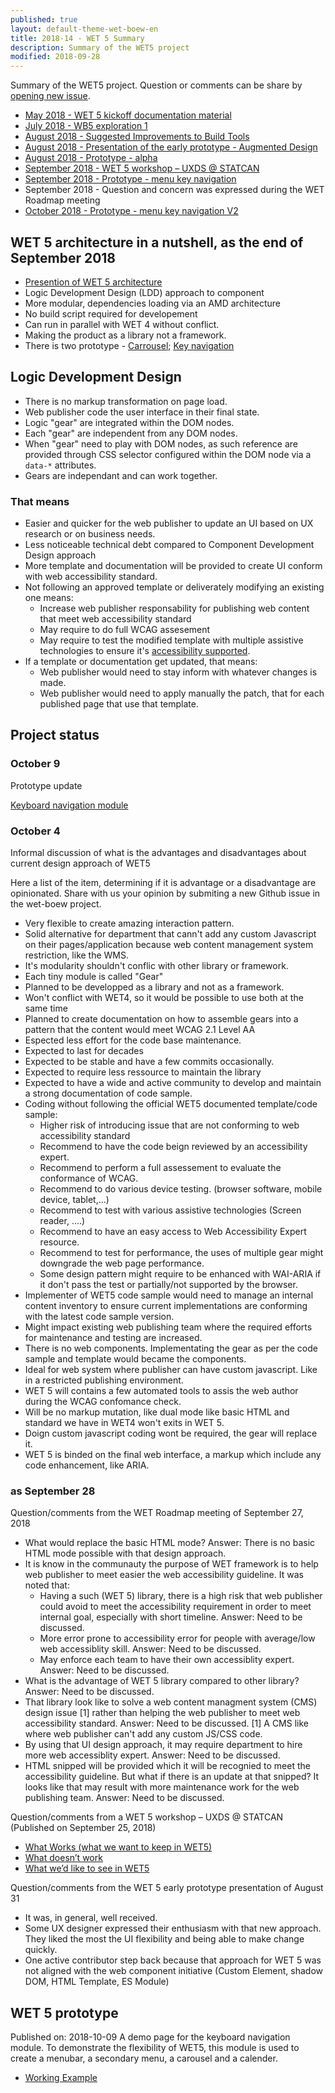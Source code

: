 ```yaml
---
published: true
layout: default-theme-wet-boew-en
title: 2018-14 - WET 5 Summary
description: Summary of the WET5 project
modified: 2018-09-28
---
```


Summary of the WET5 project. Question or comments can be share by [opening new issue](https://github.com/wet-boew/wet-boew/issues/new).

* [May 2018 - WET 5 kickoff documentation material](2018-3-wet5-kickoff.html)
* [July 2018 - WB5 exploration 1](2018-6-wb5-exploration-1.html)
* [August 2018 - Suggested Improvements to Build Tools](2018-9-grunt.html)
* [August 2018 - Presentation of the early prototype - Augmented Design](2018-11-wet5-augmented-design-presentation.html)
* [August 2018 - Prototype - alpha](2018-assets/2018-11-prototype/stacks/docs/index.html)
* [September 2018 - WET 5 workshop – UXDS @ STATCAN](2018-13-wet5-workshop-statcan.html)
* [September 2018 - Prototype - menu key navigation](2018-assets/2018-11-prototype/stacks/docs/nav-demo.html)
* September 2018 - Question and concern was expressed during the WET Roadmap meeting
* [October 2018 - Prototype - menu key navigation V2](2018-assets/2018-11-prototype/stacks/docs/nav-demo-v2.html)

## WET 5 architecture in a nutshell, as the end of September 2018

* [Presention of WET 5 architecture](2018-11-wet5-augmented-design-presentation.html)
* Logic Development Design (LDD) approach to component
* More modular, dependencies loading via an AMD architecture
* No build script required for developement
* Can run in parallel with WET 4 without conflict.
* Making the product as a library not a framework.
* There is two prototype - [Carrousel](2018-assets/2018-11-prototype/stacks/docs/index.html); [Key navigation](2018-assets/2018-11-prototype/stacks/docs/nav-demo.html)

## Logic Development Design

* There is no markup transformation on page load.
* Web publisher code the user interface in their final state.
* Logic "gear" are integrated within the DOM nodes.
* Each "gear" are independent from any DOM nodes.
* When "gear" need to play with DOM nodes, as such reference are provided through CSS selector configured within the DOM node via a ```data-*``` attributes.
* Gears are independant and can work together.

### That means

* Easier and quicker for the web publisher to update an UI based on UX research or on business needs.
* Less noticeable technical debt compared to Component Development Design approach 
* More template and documentation will be provided to create UI conform with web accessibility standard.
* Not following an approved template or deliverately modifying an existing one means:
	* Increase web publisher responsability for publishing web content that meet web accessibility standard
	* May require to do full WCAG assesement
	* May require to test the modified template with multiple assistive technologies to ensure it's [accessibility supported](https://www.w3.org/TR/UNDERSTANDING-WCAG20/conformance.html#uc-accessibility-support-head).
* If a template or documentation get updated, that means:
	* Web publisher would need to stay inform with whatever changes is made.
	* Web publisher would need to apply manually the patch, that for each published page that use that template.

## Project status

### October 9

Prototype update

[Keyboard navigation module](2018-assets/2018-11-prototype/stacks/docs/nav-demo-v2.html)

### October 4 

Informal discussion of what is the advantages and disadvantages about current design approach of WET5

Here a list of the item, determining if it is advantage or a disadvantage are opinionated. Share with us your opinion by submiting a new Github issue in the wet-boew project.

* Very flexible to create amazing interaction pattern.
* Solid alternative for department that cann't add any custom Javascript on their pages/application because web content management system restriction, like the WMS.
* It's modularity shouldn't conflic with other library or framework.
* Each tiny module is called "Gear"
* Planned to be developped as a library and not as a framework.
* Won't conflict with WET4, so it would be possible to use both at the same time
* Planned to create documentation on how to assemble gears into a pattern that the content would meet WCAG 2.1 Level AA
* Espected less effort for the code base maintenance.
* Expected to last for decades
* Expected to be stable and have a few commits occasionally.
* Expected to require less ressource to maintain the library
* Expected to have a wide and active community to develop and maintain a strong documentation of code sample.
* Coding without following the official WET5 documented template/code sample:
	* Higher risk of introducing issue that are not conforming to web accessibility standard
	* Recommend to have the code beign reviewed by an accessibility expert.
	* Recommend to perform a full assessement to evaluate the conformance of WCAG.
	* Recommend to do various device testing. (browser software, mobile device, tablet,...)
	* Recommend to test with various assistive technologies (Screen reader, ....)
	* Recommend to have an easy access to Web Accessibility Expert resource.
	* Recommend to test for performance, the uses of multiple gear might downgrade the web page performance.
	* Some design pattern might require to be enhanced with WAI-ARIA if it don't pass the test or partially/not supported by the browser.
* Implementer of WET5 code sample would need to manage an internal content inventory to ensure current implementations are conforming with the latest code sample version.
* Might impact existing web publishing team where the required efforts for maintenance and testing are increased.
* There is no web components. Implementating the gear as per the code sample and template would became the components.
* Ideal for web system where publisher can have custom javascript. Like in a restricted publishing environment.
* WET 5 will contains a few automated tools to assis the web author during the WCAG confomance check.
* Will be no markup mutation, like dual mode like basic HTML and standard we have in WET4 won't exits in WET 5.
* Doign custom javascript coding wont be required, the gear will replace it.
* WET 5 is binded on the final web interface, a markup which include any code enhancement, like ARIA. 

### as September 28

Question/comments from the WET Roadmap meeting of September 27, 2018

* What would replace the basic HTML mode? Answer: There is no basic HTML mode possible with that design approach.
* It is know in the communauty the purpose of WET framework is to help web publisher to meet easier the web accessibility guideline. It was noted that:
	* Having a such (WET 5) library, there is a high risk that web publisher could avoid to meet the accessibility requirement in order to meet internal goal, especially with short timeline. Answer: Need to be discussed.
	* More error prone to accessibility error for people with average/low web accessiblity skill. Answer: Need to be discussed.
	* May enforce each team to have their own accessiblity expert. Answer: Need to be discussed.
* What is the advantage of WET 5 library compared to other library? Answer: Need to be discussed.
* That library look like to solve a web content managment system (CMS) design issue [1] rather than helping the web publisher to meet web accessibility standard. Answer: Need to be discussed. [1] A CMS like where web publisher can't add any custom JS/CSS code.
* By using that UI design approach, it may require department to hire more web accessiblity expert. Answer: Need to be discussed.
* HTML snipped will be provided which it will be recognied to meet the accessibility guideline. But what if there is an update at that snipped? It looks like that may result with more maintenance work for the web publishing team. Answer: Need to be discussed.

Question/comments from a WET 5 workshop – UXDS @ STATCAN (Published on September 25, 2018)

* [What Works (what we want to keep in WET5)](2018-13-wet5-workshop-statcan.html#what-works-what-we-want-to-keep-in-wet5)
* [What doesn’t work](2018-13-wet5-workshop-statcan.html#what-doesnt-work)
* [What we’d like to see in WET5](2018-13-wet5-workshop-statcan.html#what-wed-like-to-see-in-wet5)


Question/comments from the WET 5 early prototype presentation of August 31

* It was, in general, well received.
* Some UX designer expressed their enthusiasm with that new approach. They liked the most the UI flexibility and being able to make change quickly.
* One active contributor step back because that approach for WET 5 was not aligned with the web component initiative (Custom Element, shadow DOM, HTML Template, ES Module)

## WET 5 prototype

Published on: 2018-10-09
A demo page for the keyboard navigation module. To demonstrate the flexibility of WET5, this module is used to create a menubar, a secondary menu, a carousel and a calender.
* [Working Example](2018-assets/2018-11-prototype/stacks/docs/nav-demo-v2.html)
